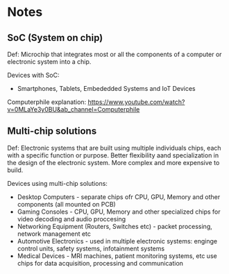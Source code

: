# Notes
## SoC (System on chip)
Def:
  Microchip that integrates most or all the components of a computer or electronic system into a chip.

Devices with SoC:
  - Smartphones, Tablets, Embededded Systems and IoT Devices

Computerphile explanation:
https://www.youtube.com/watch?v=0MLaYe3y0BU&ab_channel=Computerphile

## Multi-chip solutions

Def:
  Electronic systems that are built using multiple individuals chips, each with a specific function or purpose. Better flexibility aand specialization in the design of the electronic system. More complex and more expensive to build.
  
Devices using multi-chip solutions:
  - Desktop Computers - separate chips ofr CPU, GPU, Memory and other components (all mounted on PCB)
  - Gaming Consoles - CPU, GPU, Memory and other specialized chips for video decoding and audio proccesing
  - Networking Equipment (Routers, Switches etc) - packet processing, network management etc
  - Automotive Electronics - used in multiple electronic systems: enginge control units, safety systems, infotainment systems
  - Medical Devices - MRI machines, patient monitoring systems, etc use chips for data acquisition, processing and communication
